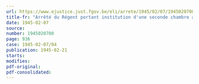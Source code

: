 ```yaml
---
url: https://www.ejustice.just.fgov.be/eli/arrete/1945/02/07/1945020700/justel
title-fr: "Arrêté du Régent portant institution d'une seconde chambre aux sièges des conseils de guerre permanents de Charleroi et de Liège"
date: 1945-02-07
source:
number: 1945020700
page: 936
case: 1945-02-07/04
publication: 1945-02-21
starts:
modifies:
pdf-original:
pdf-consolidated:
---
```


